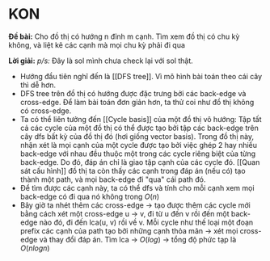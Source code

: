 # KON
 
**Đề bài:**
Cho đồ thị có hướng n đỉnh m cạnh. Tìm xem đồ thị có chu kỳ không, và liệt kê các cạnh mà mọi chu kỳ phải đi qua

**Lời giải:**
*p/s:* Đây là sol mình chưa check lại với sol thật. 
- Hướng đầu tiên nghĩ đến là [[DFS tree]]. Vì mô hình bài toán theo cái cây thì dễ hơn. 
- DFS tree trên đồ thị có hướng được đặc trưng bởi các back-edge và cross-edge. Để làm bài toán đơn giản hơn, ta thử coi như đồ thị không có cross-edge. 
- Ta có thể liên tưởng đến [[Cycle basis]] của một đồ thị vô hướng: Tập tất cả các cycle của một đồ thị có thể được tạo bởi tập các back-edge trên cây dfs bất kỳ của đồ thị đó (hơi giống vector basis). Trong đồ thị này, nhận xét là mọi cạnh của một cycle được tạo bởi việc ghép 2 hay nhiều back-edge với nhau đều thuộc một trong các cycle riêng biệt của từng back-edge. Do đó, đáp án chỉ là giao tập cạnh của các cycle đó. [[Quan sát cấu hình]] đồ thị ta còn thấy các cạnh trong đáp án (nếu có) tạo thành một path, và mọi back-edge đi "qua" cái path đó. 
- Để tìm được các cạnh này, ta có thể dfs và tính cho mỗi cạnh xem mọi back-edge có đi qua nó không trong $O(n)$
- Bây giờ ta nhét thêm các cross-edge -> tạo được thêm các cycle mới bằng cách xét một cross-edge u -> v, đi từ u đến v rồi đến một back-edge nào đó, đi đến lca(u, v) rồi về v. Mỗi cycle như thế loại một đoạn prefix các cạnh của path tạo bởi những cạnh thỏa mãn -> xét mọi cross-edge và thay đổi đáp án. Tìm lca -> $O(log)$ -> tổng độ phức tạp là $O(nlogn)$